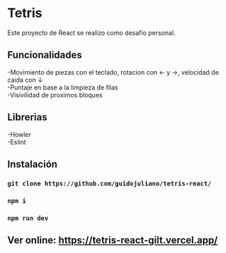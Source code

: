 # Tetris

Este proyecto de React se realizo como desafío personal.

## Funcionalidades
-Movimiento de piezas con el teclado, rotacion con ← y →, velocidad de caida con ↓\
-Puntaje en base a la limpieza de filas\
-Visivilidad de proximos bloques

## Librerias
-Howler\
-Eslint

## Instalación

### `git clone https://github.com/guidojuliano/tetris-react/`
### `npm i`
### `npm run dev`

## Ver online: https://tetris-react-gilt.vercel.app/
